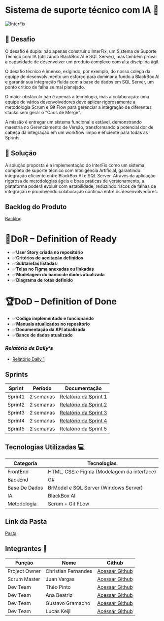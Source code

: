 
# Sistema de suporte técnico com IA 🚀
 
![InterFix](https://github.com/user-attachments/assets/8aa8a096-88fa-4be4-952c-946d63ceed66) 

## 🏅 Desafio
O desafio é duplo: não apenas construir o InterFix, um Sistema de Suporte Técnico com IA (utilizando BlackBox AI e SQL Server), mas também provar a capacidade de desenvolver um produto complexo com alta disciplina ágil.

O desafio técnico é imenso, exigindo, por exemplo, do nosso colega da equipe de desenvolvimento um esforço para dominar a fundo a BlackBox AI e garantir sua integração fluida com a base de dados em SQL Server, um ponto crítico de falha se mal planejado.

O maior obstáculo não é apenas a tecnologia, mas a colaboração: uma equipe de vários desenvolvedores deve aplicar rigorosamente a metodologia Scrum e Git Flow para gerenciar a integração de diferentes stacks sem gerar o "Caos de Merge".

A missão é entregar um sistema funcional e estável, demonstrando maestria no Gerenciamento de Versão, transformando a potencial dor de cabeça da integração em um workflow limpo e eficiente para todas as Sprints.

## 🏅 Solução
A solução proposta é a implementação do InterFix como um sistema completo de suporte técnico com Inteligência Artificial, garantindo integração eficiente entre BlackBox AI e SQL Server. Através da aplicação rigorosa de metodologias ágeis e boas práticas de versionamento, a plataforma poderá evoluir com estabilidade, reduzindo riscos de falhas de integração e promovendo colaboração contínua entre os desenvolvedores.

## Backlog do Produto
[Backlog](https://github.com/Lucaskeiji/Projetinho/blob/main/Backlog/User%20Story.md)

# 🏃‍DoR – Definition of Ready
- ✅**User Story criada no repositório**
- ✅**Critérios de aceitação definidos**
- ✅**Subtarefas listadas**
- ✅**Telas no Figma anexadas ou linkadas**
- ✅**Modelagem do banco de dados atualizada**
- ✅**Diagrama de rotas definido**

# 🏆DoD – Definition of Done
- ✅**Código implementado e funcionando**
- ✅**Manuais atualizados no repositório**
- ✅**Documentação da API atualizada**
- ✅**Banco de dados atualizado**

### *Relatório de Daily's*
- [Relatório Daily 1](https://github.com/Lucaskeiji/Projetinho/blob/main/Scrum/Relatorio%20Daily's/Daily1.md)

## Sprints

| Sprint  |  Período  | Documentação |
------------ | --------------------| -------------------------------------------------------------|
| Sprint1 | 2 semanas | [Relatório da Sprint 1](https://github.com/Lucaskeiji/Projetinho/tree/main/Scrum/Sprint_Relatorio/Sprint1) |
| Sprint2 | 2 semanas | [Relatório da Sprint 2](https://github.com/Lucaskeiji/Projetinho/tree/main/Scrum/Sprint_Relatorio/Sprint2) | 
| Sprint3 | 2 semanas | [Relatório da Sprint 3](https://github.com/Lucaskeiji/Projetinho/tree/main/Scrum/Sprint_Relatorio/Sprint3) |
| Sprint4 | 2 semanas | [Relatório da Sprint 4](https://github.com/Lucaskeiji/Projetinho/tree/main/Scrum/Sprint_Relatorio/Sprint4) |
| Sprint5 | 2 semanas | [Relatório da Sprint 5](https://github.com/Lucaskeiji/Projetinho/tree/main/Scrum/Sprint_Relatorio/Sprint5) |

## Tecnologias Utilizadas 💻

Categoría | Tecnologías
--------- | -------------
FrontEnd | HTML, CSS e Figma (Modelagem da interface)
BackEnd | C#
Base De Dados | BrModel e SQL Server (Windows Server)
IA | BlackBox AI
Metodología | Scrum + Git FLow 

## Link da Pasta
[Pasta](https://github.com/Lucaskeiji/Projetinho/tree/main/Docs)

## Integrantes 👥

Função       | Nome                | Github                                                       |
------------ | --------------------| -------------------------------------------------------------|
Project Owner| Christian Fernandes | [Acessar Github](https://github.com/ChristianFernandesLemos) |
Scrum Master | Juan Vargas         | [Acessar Github](https://github.com/RenteriaJuan)            |
Dev Team     | Théo Pinto          | [Acessar Github](https://github.com/Thorphinm)               |
Dev Team     | Ana Beatriz         | [Acessar Github](https://github.com/Anasouza2802)            |
Dev Team     |Gustavo Gramacho     | [Acessar Github](https://github.com/gramachoo)               |
Dev Team     | Lucas Keiji         | [Acessar Github](https://github.com/Lucaskeiji)              |

         


  
